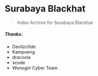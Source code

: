 # Surabaya Blackhat
> Index Archive for Surabaya Blackhat

##### Thanks:
* Devilzc0de
* Kampoeng
* dracoola
* xcode
* Wonogiri Cyber Team
